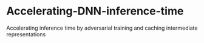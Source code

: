 # Accelerating-DNN-inference-time
Accelerating inference time by adversarial training and caching intermediate representations

